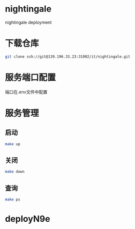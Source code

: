 # nightingale

nightingale deployment



# 下载仓库

```bash
git clone ssh://git@139.196.33.23:31002/it/nightingale.git
```

# 服务端口配置

端口在.env文件中配置

# 服务管理

## 启动

```bash
make up
```

## 关闭

```bash
make down
```

## 查询

```bash
make ps
```


# deployN9e
